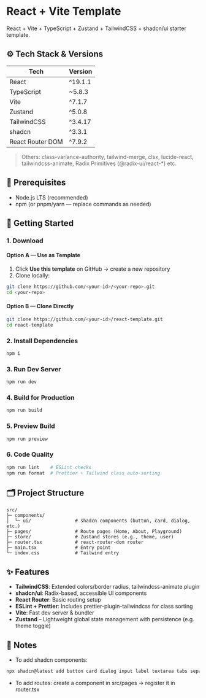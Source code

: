# React + Vite Template

React + Vite + TypeScript + Zustand + TailwindCSS + shadcn/ui starter template.

## ⚙️ Tech Stack & Versions

| Tech             | Version |
| ---------------- | ------- |
| React            | ^19.1.1 |
| TypeScript       | ~5.8.3  |
| Vite             | ^7.1.7  |
| Zustand          | ^5.0.8  |
| TailwindCSS      | ^3.4.17 |
| shadcn           | ^3.3.1  |
| React Router DOM | ^7.9.2  |

> Others: class-variance-authority, tailwind-merge, clsx, lucide-react, tailwindcss-animate, Radix Primitives (@radix-ui/react-\*) etc.

## 🧰 Prerequisites

- Node.js LTS (recommended)
- npm (or pnpm/yarn — replace commands as needed)

## 🚀 Getting Started

### 1. Download

#### Option A — Use as Template

1. Click **Use this template** on GitHub → create a new repository
2. Clone locally:

```bash
git clone https://github.com/<your-id>/<your-repo>.git
cd <your-repo>
```

#### Option B — Clone Directly

```bash
git clone https://github.com/<your-id>/react-template.git
cd react-template
```

### 2. Install Dependencies

```bash
npm i
```

### 3. Run Dev Server

```bash
npm run dev
```

### 4. Build for Production

```bash
npm run build
```

### 5. Preview Build

```bash
npm run preview
```

### 6. Code Quality

```bash
npm run lint    # ESLint checks
npm run format  # Prettier + Tailwind class auto-sorting
```

## 🗂️ Project Structure

```plaintext
src/
├─ components/
│  └─ ui/                # shadcn components (button, card, dialog, etc.)
├─ pages/                # Route pages (Home, About, Playground)
├─ store/                # Zustand stores (e.g., theme, user)
├─ router.tsx            # react-router-dom router
├─ main.tsx              # Entry point
└─ index.css             # Tailwind entry
```

## ✨ Features

- **TailwindCSS**: Extended colors/border radius, tailwindcss-animate plugin
- **shadcn/ui**: Radix-based, accessible UI components
- **React Router**: Basic routing setup
- **ESLint + Prettier**: Includes prettier-plugin-tailwindcss for class sorting
- **Vite**: Fast dev server & bundler
- **Zustand** – Lightweight global state management with persistence (e.g. theme toggle)

## 📝 Notes

- To add shadcn components:

```bash
npx shadcn@latest add button card dialog input label textarea tabs separator sheet dropdown-menu
```

- To add routes: create a component in src/pages → register it in router.tsx
